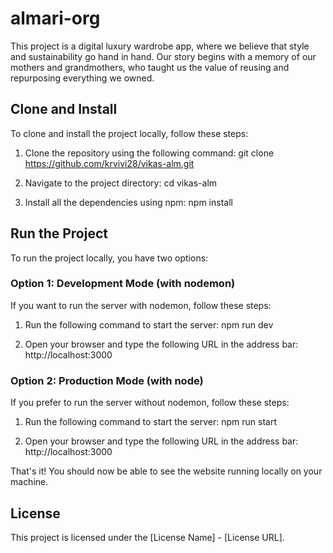 # almari-org

This project is a digital luxury wardrobe app, where we believe that style and sustainability go hand in hand. Our story begins with a memory of our mothers and grandmothers, who taught us the value of reusing and repurposing everything we owned.

## Clone and Install

To clone and install the project locally, follow these steps:

1. Clone the repository using the following command:
   git clone https://github.com/krvivi28/vikas-alm.git

2. Navigate to the project directory:
   cd vikas-alm

3. Install all the dependencies using npm:
   npm install

## Run the Project

To run the project locally, you have two options:

### Option 1: Development Mode (with nodemon)

If you want to run the server with nodemon, follow these steps:

1. Run the following command to start the server:
   npm run dev

2. Open your browser and type the following URL in the address bar:
   http://localhost:3000

### Option 2: Production Mode (with node)

If you prefer to run the server without nodemon, follow these steps:

1. Run the following command to start the server:
   npm run start

2. Open your browser and type the following URL in the address bar:
   http://localhost:3000

That's it! You should now be able to see the website running locally on your machine.

## License

This project is licensed under the [License Name] - [License URL].

